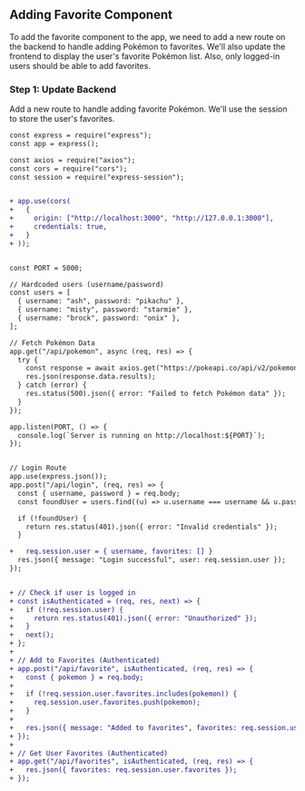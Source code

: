 ## **Adding Favorite Component**

To add the favorite component to the app, we need to add a new route on the backend to handle adding Pokémon to favorites. We'll also update the frontend to display the user's favorite Pokémon list. Also, only logged-in users should be able to add favorites.

### **Step 1: Update Backend**

Add a new route to handle adding favorite Pokémon. We'll use the session to store the user's favorites.

```diff
const express = require("express");
const app = express();

const axios = require("axios");
const cors = require("cors");
const session = require("express-session");


+ app.use(cors(
+   {
+     origin: ["http://localhost:3000", "http://127.0.0.1:3000"],
+     credentials: true,
+   }
+ ));


const PORT = 5000;

// Hardcoded users (username/password)
const users = [
  { username: "ash", password: "pikachu" },
  { username: "misty", password: "starmie" },
  { username: "brock", password: "onix" },
];

// Fetch Pokémon Data
app.get("/api/pokemon", async (req, res) => {
  try {
    const response = await axios.get("https://pokeapi.co/api/v2/pokemon?limit=20");
    res.json(response.data.results);
  } catch (error) {
    res.status(500).json({ error: "Failed to fetch Pokémon data" });
  }
});

app.listen(PORT, () => {
  console.log(`Server is running on http://localhost:${PORT}`);
});


// Login Route
app.use(express.json());
app.post("/api/login", (req, res) => {
  const { username, password } = req.body;
  const foundUser = users.find((u) => u.username === username && u.password === password);

  if (!foundUser) {
    return res.status(401).json({ error: "Invalid credentials" });
  }

+   req.session.user = { username, favorites: [] }
  res.json({ message: "Login successful", user: req.session.user });
});


+ // Check if user is logged in
+ const isAuthenticated = (req, res, next) => {
+   if (!req.session.user) {
+     return res.status(401).json({ error: "Unauthorized" });
+   }
+   next();
+ };
+
+ // Add to Favorites (Authenticated)
+ app.post("/api/favorite", isAuthenticated, (req, res) => {
+   const { pokemon } = req.body;
+
+   if (!req.session.user.favorites.includes(pokemon)) {
+     req.session.user.favorites.push(pokemon);
+   }
+
+   res.json({ message: "Added to favorites", favorites: req.session.user.favorites });
+ });
+
+ // Get User Favorites (Authenticated)
+ app.get("/api/favorites", isAuthenticated, (req, res) => {
+   res.json({ favorites: req.session.user.favorites });
+ });
```
